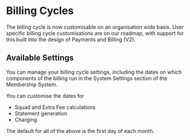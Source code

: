 # Billing Cycles

The billing cycle is now customisable on an organisation wide basis. User specific billing cycle customisations are on
our roadmap, with support for this built into the design of Payments and Billing (V2).

## Available Settings

You can manage your billing cycle settings, including the dates on which components of the billing run in the System
Settings section of the Membership System.

You can customise the dates for

- Squad and Extra Fee calculations
- Statement generation
- Charging

The default for all of the above is the first day of each month.